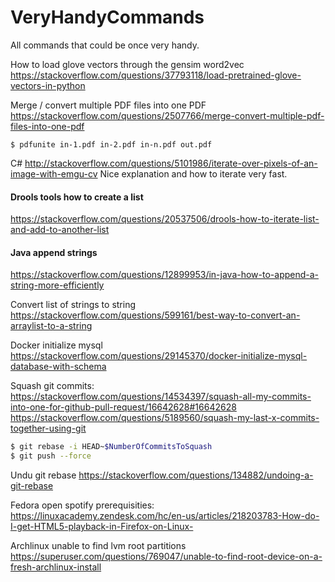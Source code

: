 # VeryHandyCommands
All commands that could be once very handy.

How to load glove vectors through the gensim word2vec
https://stackoverflow.com/questions/37793118/load-pretrained-glove-vectors-in-python


Merge / convert multiple PDF files into one PDF
https://stackoverflow.com/questions/2507766/merge-convert-multiple-pdf-files-into-one-pdf
```
$ pdfunite in-1.pdf in-2.pdf in-n.pdf out.pdf
```
C#
http://stackoverflow.com/questions/5101986/iterate-over-pixels-of-an-image-with-emgu-cv
Nice explanation and how to iterate very fast.

#### Drools tools how to create a list
https://stackoverflow.com/questions/20537506/drools-how-to-iterate-list-and-add-to-another-list

#### Java append strings
https://stackoverflow.com/questions/12899953/in-java-how-to-append-a-string-more-efficiently

Convert list of strings to string
https://stackoverflow.com/questions/599161/best-way-to-convert-an-arraylist-to-a-string

Docker initialize mysql
https://stackoverflow.com/questions/29145370/docker-initialize-mysql-database-with-schema

Squash git commits: https://stackoverflow.com/questions/14534397/squash-all-my-commits-into-one-for-github-pull-request/16642628#16642628
https://stackoverflow.com/questions/5189560/squash-my-last-x-commits-together-using-git
```bash
$ git rebase -i HEAD~$NumberOfCommitsToSquash
$ git push --force
```


Undu git rebase
https://stackoverflow.com/questions/134882/undoing-a-git-rebase

Fedora open spotify prerequisities:
https://linuxacademy.zendesk.com/hc/en-us/articles/218203783-How-do-I-get-HTML5-playback-in-Firefox-on-Linux-

Archlinux unable to find lvm root partitions
https://superuser.com/questions/769047/unable-to-find-root-device-on-a-fresh-archlinux-install
